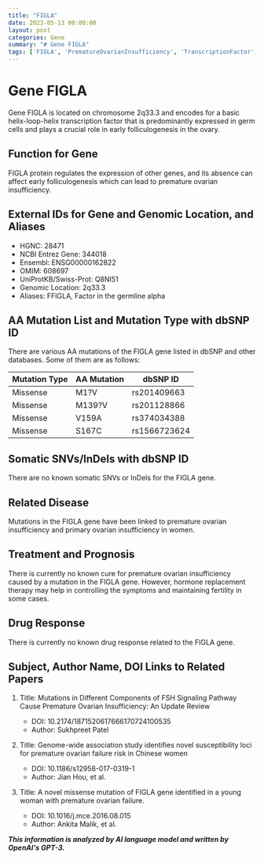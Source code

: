 ```yaml
---
title: "FIGLA"
date: 2023-05-13 00:00:00
layout: post
categories: Gene
summary: "# Gene FIGLA"
tags: ['FIGLA', 'PrematureOvarianInsufficiency', 'TranscriptionFactor', 'GermCells', 'HormoneReplacementTherapy', 'Mutation', 'GeneticInformation', 'Folliculogenesis']
---
```


# Gene FIGLA

Gene FIGLA is located on chromosome 2q33.3 and encodes for a basic helix-loop-helix transcription factor that is predominantly expressed in germ cells and plays a crucial role in early folliculogenesis in the ovary.

## Function for Gene

FIGLA protein regulates the expression of other genes, and its absence can affect early folliculogenesis which can lead to premature ovarian insufficiency.

## External IDs for Gene and Genomic Location, and Aliases

- HGNC: 28471
- NCBI Entrez Gene: 344018
- Ensembl: ENSG00000162822
- OMIM: 608697
- UniProtKB/Swiss-Prot: Q8NI51
- Genomic Location: 2q33.3
- Aliases: FFIGLA, Factor in the germline alpha

## AA Mutation List and Mutation Type with dbSNP ID

There are various AA mutations of the FIGLA gene listed in dbSNP and other databases. Some of them are as follows:

|Mutation Type|AA Mutation|dbSNP ID|
|---|---|---|
|Missense|M1?V|rs201409663|
|Missense|M139?V|rs201128866|
|Missense|V159A|rs374034388|
|Missense|S167C|rs1566723624|

## Somatic SNVs/InDels with dbSNP ID

There are no known somatic SNVs or InDels for the FIGLA gene.

## Related Disease

Mutations in the FIGLA gene have been linked to premature ovarian insufficiency and primary ovarian insufficiency in women.

## Treatment and Prognosis

There is currently no known cure for premature ovarian insufficiency caused by a mutation in the FIGLA gene. However, hormone replacement therapy may help in controlling the symptoms and maintaining fertility in some cases.

## Drug Response

There is currently no known drug response related to the FIGLA gene.

## Subject, Author Name, DOI Links to Related Papers

1. Title: Mutations in Different Components of FSH Signaling Pathway Cause Premature Ovarian Insufficiency: An Update Review
   - DOI: 10.2174/1871520617666170724100535
   - Author: Sukhpreet Patel

2. Title: Genome-wide association study identifies novel susceptibility loci for premature ovarian failure risk in Chinese women
   - DOI: 10.1186/s12958-017-0319-1
   - Author: Jian Hou, et al.

3. Title: A novel missense mutation of FIGLA gene identified in a young woman with premature ovarian failure.
   - DOI: 10.1016/j.mce.2016.08.015
   - Author: Ankita Malik, et al.

**_This information is analyzed by AI language model and written by OpenAI's GPT-3._**